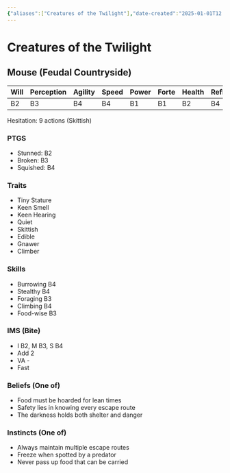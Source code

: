 ```yaml
---
{"aliases":["Creatures of the Twilight"],"date-created":"2025-01-01T12:33","date-modified":"2025-01-01T12:41","dg-publish":true,"tags":["moonrise"],"title":"Creatures of the Twilight","permalink":"/workshop/moonrise/creatures-of-the-twilight/","dgPassFrontmatter":true,"updated":"2025-01-01T12:41"}
---
```



# Creatures of the Twilight

## Mouse (Feudal Countryside)

| Will | Perception | Agility | Speed | Power | Forte | Health | Reflexes | MW | Steel |
| ---- | ---------- | ------- | ----- | ----- | ----- | ------ | -------- | ------------ | ----- |
| B2   | B3         | B4      | B4    | B1    | B1    | B2     | B4       | B4           | B4    |

Hesitation: 9 actions (Skittish)

### PTGS

- Stunned: B2
- Broken: B3
- Squished: B4

### Traits

- Tiny Stature
- Keen Smell
- Keen Hearing
- Quiet
- Skittish
- Edible
- Gnawer
- Climber

### Skills

- Burrowing B4
- Stealthy B4
- Foraging B3
- Climbing B4
- Food-wise B3

### IMS (Bite)

- I B2, M B3, S B4
- Add 2
- VA -
- Fast

### Beliefs (One of)

- Food must be hoarded for lean times
- Safety lies in knowing every escape route
- The darkness holds both shelter and danger

### Instincts (One of)

- Always maintain multiple escape routes
- Freeze when spotted by a predator
- Never pass up food that can be carried
